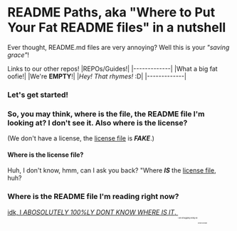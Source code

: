 # README Paths, aka "Where to Put Your Fat README files" in a nutshell
Ever thought, README.md files are very annoying? Well this is your *"saving grace"*!

Links to our other repos!
|REPOs/Guides!|
|-------------|
|What a big fat oofie!|
|We're **EMPTY**!|
|*Hey! That rhymes!* :D|
|-------------|

### Let's get started!
### So, you may think, where is the file, the README file I'm looking at? I don't see it. Also where is the license?
(We don't have a license, the [license file](/docs/LICENSE.txt) is ***FAKE***.)
#### Where is the license file?
Huh, I don't know, hmm, can I ask you back? "Where ***IS*** the [license file](/docs), huh?
### Where is the README file I'm reading right now?
[idk, I *ABOSOLUTELY 100%LY DONT KNOW WHERE IS IT*. ](/docs)<sub><sub><sub><sub><sub><sup><sup>i am struggling lieing xD</sup></sup><sub><sub><sub><sub><sub><sup><sup> **I DEFENITLY *DON'T* KNOW!**

